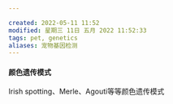 ```yaml
---

created: 2022-05-11 11:52
modified: 星期三 11日 五月 2022 11:52:33
tags: pet, genetics
aliases: 宠物基因检测
---
```


#### 颜色遗传模式
Irish spotting、Merle、Agouti等等颜色遗传模式
